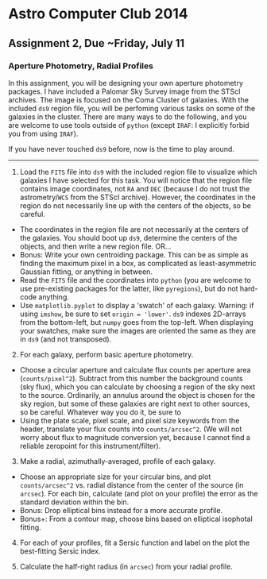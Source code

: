 Astro Computer Club 2014
========================

Assignment 2, Due ~Friday, July 11
----------------------------------

### Aperture Photometry, Radial Profiles

In this assignment, you will be designing your own aperture photometry packages.  I have included a Palomar Sky Survey image from the STScI archives.  The image is focused on the Coma Cluster of galaxies.  With the included ```ds9``` region file, you will be perfoming various tasks on some of the galaxies in the cluster.  There are many ways to do the following, and you are welcome to use tools outside of ```python``` (except ```IRAF```:  I explicitly forbid you from using ```IRAF```).

  If you have never touched ```ds9``` before, now is the time to play around.

------
1) Load the ```FITS``` file into ```ds9``` with the included region file to visualize which galaxies I have selected for this task.  You will notice that the region file contains image coordinates, not ```RA``` and ```DEC``` (because I do not trust the astrometry/```WCS``` from the STScI archive).  However, the coordinates in the region do not necessarily line up with the centers of the objects, so be careful.
  * The coordinates in the region file are not necessarily at the centers of the galaxies.  You should boot up ```ds9```, determine the centers of the objects, and then write a new region file.  OR...
  * Bonus: Write your own centroiding package.  This can be as simple as finding the maximum pixel in a box, as complicated as least-asymmetric Gaussian fitting, or anything in between.
  * Read the ```FITS``` file and the coordinates into ```python``` (you are welcome to use pre-existing packages for the latter, like ```pyregions```), but do not hard-code anything.
  * Use ```matplotlib.pyplot``` to display a 'swatch' of each galaxy.  Warning:  if using ```imshow```, be sure to set ```origin = 'lower'```.  ```ds9``` indexes 2D-arrays from the bottom-left, but ```numpy``` goes from the top-left.  When displaying your swatches, make sure the images are oriented the same as they are in ```ds9``` (and not transposed).

2) For each galaxy, perform basic aperture photometry.
  * Choose a circular aperture and calculate flux counts per aperture area (```counts/pixel^2```).  Subtract from this number the background counts (sky flux), which you can calculate by choosing a region of the sky next to the source.  Ordinarily, an annulus around the object is chosen for the sky region, but some of these galaxies are right next to other sources, so be careful.  Whatever way you do it, be sure to 
  * Using the plate scale, pixel scale, and pixel size keywords from the header, translate your flux counts into ```counts/arcsec^2```.  (We will not worry about flux to magnitude conversion yet, because I cannot find a reliable zeropoint for this instrument/filter).

3) Make a radial, azimuthally-averaged, profile of each galaxy.
  * Choose an appropriate size for your circular bins, and plot ```counts/arcsec^2``` vs. radial distance from the center of the source (in ```arcsec```).  For each bin, calculate (and plot on your profile) the error as the standard deviation within the bin.
  * Bonus:   Drop elliptical bins instead for a more accurate profile.
  * Bonus+:  From a contour map, choose bins based on elliptical isophotal fitting.

4) For each of your profiles, fit a Sersic function and label on the plot the best-fitting Sersic index.

5) Calculate the half-right radius (in ```arcsec```) from your radial profile.

